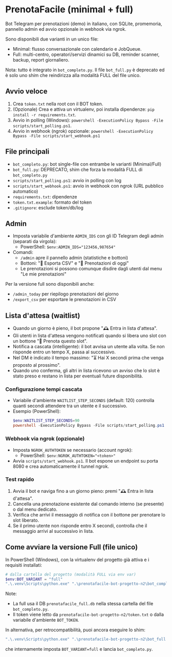 # PrenotaFacile (minimal + full)

Bot Telegram per prenotazioni (demo) in italiano, con SQLite, promemoria, pannello admin ed avvio opzionale in webhook via ngrok.

Sono disponibili due varianti in un unico file:
- Minimal: flusso conversazionale con calendario e JobQueue.
- Full: multi-centro, operatori/servizi dinamici su DB, reminder scanner, backup, report giornaliero.

Nota: tutto è integrato in `bot_completo.py`. Il file `bot_full.py` è deprecato ed è solo uno shim che reindirizza alla modalità FULL del file unico.

## Avvio veloce
1. Crea `token.txt` nella root con il BOT token.
2. (Opzionale) Crea e attiva un virtualenv, poi installa dipendenze: `pip install -r requirements.txt`.
3. Avvio in polling (Windows): `powershell -ExecutionPolicy Bypass -File scripts/start_polling.ps1`.
4. Avvio in webhook (ngrok) opzionale: `powershell -ExecutionPolicy Bypass -File scripts/start_webhook.ps1`

## File principali
- `bot_completo.py`: bot single-file con entrambe le varianti (Minimal/Full)
- `bot_full.py`: DEPRECATO, shim che forza la modalità FULL di `bot_completo.py`
- `scripts/start_polling.ps1`: avvio in polling con log
- `scripts/start_webhook.ps1`: avvio in webhook con ngrok (URL pubblico automatico)
- `requirements.txt`: dipendenze
- `token.txt.example`: formato del token
- `.gitignore`: esclude token/db/log

## Admin
- Imposta variabile d'ambiente `ADMIN_IDS` con gli ID Telegram degli admin (separati da virgola):
	- PowerShell: `$env:ADMIN_IDS="123456,987654"`
- Comandi:
	- `/admin` apre il pannello admin (statistiche e bottoni)
	- Bottoni: "📄 Esporta CSV" e "📅 Prenotazioni di oggi"
	- Le prenotazioni si possono comunque disdire dagli utenti dal menu "Le mie prenotazioni"

Per la versione full sono disponibili anche:
- `/admin_today` per riepilogo prenotazioni del giorno
- `/export_csv` per esportare le prenotazioni in CSV

## Lista d'attesa (waitlist)
- Quando un giorno è pieno, il bot propone "🕰️ Entra in lista d'attesa".
- Gli utenti in lista d'attesa vengono notificati quando si libera uno slot con un bottone "📌 Prenota questo slot".
- Notifica a cascata (intelligente): il bot avvisa un utente alla volta. Se non risponde entro un tempo X, passa al successivo.
- Nel DM è indicato il tempo massimo: "⏳ Hai X secondi prima che venga proposto al prossimo".
- Quando uno conferma, gli altri in lista ricevono un avviso che lo slot è stato preso e restano in lista per eventuali future disponibilità.

### Configurazione tempi cascata
- Variabile d'ambiente `WAITLIST_STEP_SECONDS` (default: 120) controlla quanti secondi attendere tra un utente e il successivo.
- Esempio (PowerShell):
	```powershell
	$env:WAITLIST_STEP_SECONDS=90
	powershell -ExecutionPolicy Bypass -File scripts/start_polling.ps1
	```

### Webhook via ngrok (opzionale)
- Imposta `NGROK_AUTHTOKEN` se necessario (account ngrok):
  - PowerShell: `$env:NGROK_AUTHTOKEN="<token>"`
- Avvia `scripts/start_webhook.ps1`. Il bot espone un endpoint su porta 8080 e crea automaticamente il tunnel ngrok.

### Test rapido
1. Avvia il bot e naviga fino a un giorno pieno: premi "🕰️ Entra in lista d'attesa".
2. Cancella una prenotazione esistente dal comando interno (se presente) o dal menu dedicato.
3. Verifica che arrivi il messaggio di notifica con il bottone per prenotare lo slot liberato.
4. Se il primo utente non risponde entro X secondi, controlla che il messaggio arrivi al successivo in lista.

## Come avviare la versione Full (file unico)

In PowerShell (Windows), con la virtualenv del progetto già attiva e i requisiti installati:

```powershell
# dalla cartella del progetto (modalità FULL via env var)
$env:BOT_VARIANT = "full"
".\.venv\Scripts\python.exe" ".\prenotafacile-bot-progetto-n2\bot_completo.py"
```

Note:
- La full usa il DB `prenotafacile_full.db` nella stessa cartella del file `bot_completo.py`.
- Il token viene letto da `prenotafacile-bot-progetto-n2/token.txt` o dalla variabile d'ambiente `BOT_TOKEN`.

In alternativa, per retrocompatibilità, puoi ancora eseguire lo shim:

```powershell
".\.venv\Scripts\python.exe" ".\prenotafacile-bot-progetto-n2\bot_full.py"
```
che internamente imposta `BOT_VARIANT=full` e lancia `bot_completo.py`.

